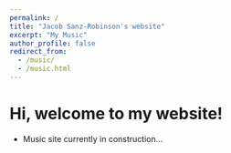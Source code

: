 ```yaml
---
permalink: /
title: "Jacob Sanz-Robinson's website"
excerpt: "My Music"
author_profile: false
redirect_from: 
  - /music/
  - /music.html
---
```


Hi, welcome to my website!
======

* Music site currently in construction...
